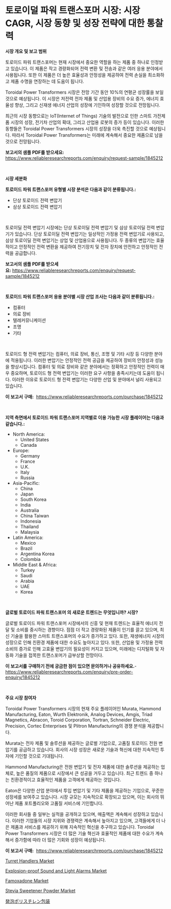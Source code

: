 <p><h1>토로이덜 파워 트랜스포머 시장: 시장 CAGR, 시장 동향 및 성장 전략에 대한 통찰력</h1></p><p><strong>시장 개요 및 보고 범위</strong></p>
<p><p>토로이드 파워 트랜스포머는 현재 시장에서 중요한 역할을 하는 제품 중 하나로 인정받고 있습니다. 이 제품은 작고 경량화되어 전력 변환 및 전송과 같은 여러 응용 분야에서 사용됩니다. 또한 이 제품은 더 높은 효율성과 안정성을 제공하여 전력 손실을 최소화하고 제품 수명을 연장하는 데 도움이 됩니다.</p><p>Toroidal Power Transformers 시장은 전망 기간 동안 10%의 연평균 성장률을 보일 것으로 예상됩니다. 이 시장은 저전력 전자 제품 및 산업용 장비의 수요 증가, 에너지 효율성 향상, 그리고 신재생 에너지 산업의 성장에 기인하여 성장할 것으로 전망됩니다.</p><p>최근의 시장 동향으로는 IoT(Internet of Things) 기술의 발전으로 인한 스마트 가전제품 시장의 성장, 전기차 산업의 확대, 그리고 산업용 로봇의 증가 등이 있습니다. 이러한 동향들은 Toroidal Power Transformers 시장의 성장을 더욱 촉진할 것으로 예상됩니다. 따라서 Toroidal Power Transformers는 미래에 계속해서 중요한 제품으로 남을 것으로 전망됩니다.</p></p>
<p><strong>보고서의 샘플 PDF를 받으세요:</strong> <a href="https://www.reliableresearchreports.com/enquiry/request-sample/1845212">https://www.reliableresearchreports.com/enquiry/request-sample/1845212</a></p>
<p>&nbsp;</p>
<p><strong>시장 세분화</strong></p>
<p><strong>토로이드 파워 트랜스포머 유형별 시장 분석은 다음과 같이 분류됩니다.:</strong></p>
<p><ul><li>단상 토로이드 전력 변압기</li><li>삼상 토로이드 전력 변압기</li></ul></p>
<p>&nbsp;</p>
<p><p>토로이딜 전력 변압기 시장에는 단상 토로이딜 전력 변압기 및 삼상 토로이딜 전력 변압기가 있습니다. 단상 토로이딜 전력 변압기는 일상적인 가정용 전력 변압기로 사용되고, 삼상 토로이딜 전력 변압기는 상업 및 산업용으로 사용됩니다. 두 종류의 변압기는 효율적이고 안정적인 전력 변환을 제공하여 전기장치 및 전자 장치에 안전하고 안정적인 전력을 공급합니다.</p></p>
<p><strong>보고서의 샘플 PDF를 받으세요:</strong>&nbsp;<a href="https://www.reliableresearchreports.com/enquiry/request-sample/1845212">https://www.reliableresearchreports.com/enquiry/request-sample/1845212</a></p>
<p>&nbsp;</p>
<p><strong> 토로이드 파워 트랜스포머 응용 분야별 시장 산업 조사는 다음과 같이 분류됩니다.:</strong></p>
<p><ul><li>컴퓨터</li><li>의료 장비</li><li>텔레커뮤니케이션</li><li>조명</li><li>기타</li></ul></p>
<p>&nbsp;</p>
<p><p>토로이드 형 전력 변압기는 컴퓨터, 의료 장비, 통신, 조명 및 기타 시장 등 다양한 분야에 적용됩니다. 이러한 변압기는 안정적인 전력 공급을 제공하여 장비의 안정성과 성능을 향상시킵니다. 컴퓨터 및 의료 장비와 같은 분야에서는 정확하고 안정적인 전력이 매우 중요하며, 토로이드 형 전력 변압기는 이러한 요구 사항을 충족시키는데 도움이 됩니다. 이러한 이유로 토로이드 형 전력 변압기는 다양한 산업 및 분야에서 널리 사용되고 있습니다.</p></p>
<p><strong>이 보고서 구매:</strong>&nbsp; <a href="https://www.reliableresearchreports.com/purchase/1845212">https://www.reliableresearchreports.com/purchase/1845212</a></p>
<p>&nbsp;</p>
<p><strong>지역 측면에서 토로이드 파워 트랜스포머 지역별로 이용 가능한 시장 플레이어는 다음과 같습니다.:</strong></p>
<p><ul>
    <li>
        North America:
        <ul>
            <li>United States</li>
            <li>Canada</li>
        </ul>
    </li>
    <li>
        Europe:
        <ul>
            <li>Germany</li>
            <li>France</li>
            <li>U.K.</li>
            <li>Italy</li>
            <li>Russia</li>
        </ul>
    </li>
    <li>
        Asia-Pacific:
        <ul>
            <li>China</li>
            <li>Japan</li>
            <li>South Korea</li>
            <li>India</li>
            <li>Australia</li>
            <li>China Taiwan</li>
            <li>Indonesia</li>
            <li>Thailand</li>
            <li>Malaysia</li>
        </ul>
    </li>
    <li>
        Latin America:
        <ul>
            <li>Mexico</li>
            <li>Brazil</li>
            <li>Argentina Korea</li>
            <li>Colombia</li>
        </ul>
    </li>
    <li>
        Middle East & Africa:
        <ul>
            <li>Turkey</li>
            <li>Saudi</li>
            <li>Arabia</li>
            <li>UAE</li>
            <li>Korea</li>
        </ul>
    </li>
    </ul></p>
<p>&nbsp;</p>
<p><strong>글로벌 토로이드 파워 트랜스포머 의 새로운 트렌드는 무엇입니까? 시장?</strong></p>
<p><p>글로벌 토로이드 파워 트랜스포머 시장에서의 신흥 및 현재 트렌드는 효율적 에너지 전달 및 소비를 중시하는 경향이다. 점점 더 작고 경량화된 제품이 인기를 끌고 있으며, 최신 기술을 활용한 스마트 트랜스포머의 수요가 증가하고 있다. 또한, 재생에너지 시장의 성장으로 인해 친환경 제품에 대한 수요도 높아지고 있다. 또한, 산업용 및 가정용 전력 소비의 증가로 인해 고효율 변압기의 필요성이 커지고 있으며, 미래에는 디지털화 및 자동화 기술을 접목한 트랜스포머가 급부상할 전망이다.</p></p>
<p><strong>이 보고서를 구매하기 전에 궁금한 점이 있으면 문의하거나 공유하세요.</strong>- <a href="https://www.reliableresearchreports.com/enquiry/pre-order-enquiry/1845212">https://www.reliableresearchreports.com/enquiry/pre-order-enquiry/1845212</a></p>
<p>&nbsp;</p>
<p><strong>주요 시장 참여자</strong></p>
<p><p>Toroidal Power Transformers 시장의 현재 주요 플레이어인 Murata, Hammond Manufacturing, Eaton, Wurth Elektronik, Analog Devices, Amgis, Triad Magnetics, Abracon, Toroid Corporation, Tortran, Schneider Electric, Precision, Cortec Enterprises 및 Plitron Manufacturing의 경쟁 분석을 제공합니다. </p><p>Murata는 전자 제품 및 솔루션을 제공하는 글로벌 기업으로, 고품질 토로이드 전원 변압기를 공급하고 있습니다. 회사의 시장 성장은 새로운 기술과 혁신에 대한 지속적인 투자에 기인할 것으로 기대됩니다.</p><p>Hammond Manufacturing은 전원 변압기 및 전자 제품에 대한 솔루션을 제공하는 업체로, 높은 품질의 제품으로 시장에서 큰 성공을 거두고 있습니다. 최근 트렌드 중 하나는 친환경적이고 효율적인 제품을 고객에게 제공하는 것입니다.</p><p>Eaton은 다양한 산업 분야에서 투입 변압기 및 기타 제품을 제공하는 기업으로, 꾸준한 성장세를 보여주고 있습니다. 시장 규모는 지속적으로 확장되고 있으며, 이는 회사의 뛰어난 제품 포트폴리오와 고품질 서비스에 기인합니다.</p><p>이러한 회사들 중 일부는 실적을 공개하고 있으며, 매출액은 계속해서 성장하고 있습니다. 이러한 기업들의 시장 지위와 경쟁력은 계속해서 높아지고 있으며, 고객들에게 더 나은 제품과 서비스를 제공하기 위해 지속적인 혁신을 추구하고 있습니다. Toroidal Power Transformers 시장은 더 많은 기술 혁신과 효율적인 제품에 대한 수요가 계속해서 증가함에 따라 더 많은 기회와 성장이 예상됩니다.</p></p>
<p><strong>이 보고서 구매:</strong>&nbsp;&nbsp;<a href="https://www.reliableresearchreports.com/purchase/1845212">https://www.reliableresearchreports.com/purchase/1845212</a></p>
<p><p><a href="https://confirmed-shield-e13.notion.site/Turret-Handlers-Market-Challenges-Opportunities-and-Growth-Drivers-and-Major-Market-Players-forec-61e8723f5491445f8ce1b5c2b40916ed">Turret Handlers Market</a></p><p><a href="https://github.com/sofayahoo2023/Market-Research-Report-List-3/blob/main/explosion-proof-sound-and-light-alarms-market.md">Explosion-proof Sound and Light Alarms Market</a></p><p><a href="https://issuu.com/reportprime-2/docs/famoxadone-market-size-2030.pptx">Famoxadone Market</a></p><p><a href="https://view.publitas.com/reportprime-1/stevia-sweetener-powder-market-research-report-provides-critical-insights-that-can-help-shape-business-development-and-investment-strategies/">Stevia Sweetener Powder Market</a></p><p><a href="https://github.com/vhemk0794148/Market-Research-Report-List-1/blob/main/4635183186296.md">発泡ポリスチレン包装</a></p></p>
